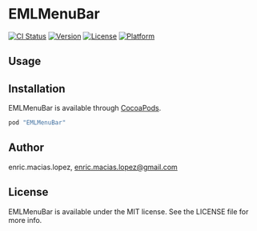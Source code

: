 # EMLMenuBar

[![CI Status](http://img.shields.io/travis/enric.macias.lopez/EMLMenuBar.svg?style=flat)](https://travis-ci.org/enric.macias.lopez/EMLMenuBar)
[![Version](https://img.shields.io/cocoapods/v/EMLMenuBar.svg?style=flat)](http://cocoapods.org/pods/EMLMenuBar)
[![License](https://img.shields.io/cocoapods/l/EMLMenuBar.svg?style=flat)](http://cocoapods.org/pods/EMLMenuBar)
[![Platform](https://img.shields.io/cocoapods/p/EMLMenuBar.svg?style=flat)](http://cocoapods.org/pods/EMLMenuBar)

## Usage


## Installation

EMLMenuBar is available through [CocoaPods](http://cocoapods.org). 

```ruby
pod "EMLMenuBar"
```

## Author

enric.macias.lopez, enric.macias.lopez@gmail.com

## License

EMLMenuBar is available under the MIT license. See the LICENSE file for more info.
